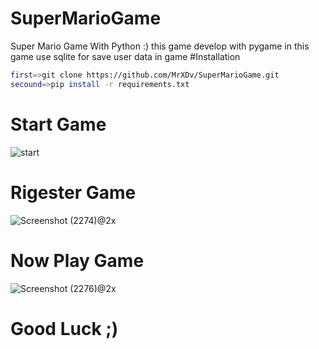 # SuperMarioGame
Super Mario Game With Python :)
this game develop with pygame in this game use sqlite for save user data in game
#Installation
```bash
first=>git clone https://github.com/MrXDv/SuperMarioGame.git
secound=>pip install -r requirements.txt
```
# Start Game
![start](https://user-images.githubusercontent.com/63051195/127716191-a9336c92-7711-4da4-9520-0d12ac0d14a4.png)
# Rigester Game
![Screenshot (2274)@2x](https://user-images.githubusercontent.com/63051195/127716242-92a7ad28-8fd3-4722-93c6-0a835db0761c.png)
# Now Play Game
![Screenshot (2276)@2x](https://user-images.githubusercontent.com/63051195/127716301-52eaf911-b35a-466b-ad95-22beeaf7504f.png)


# Good Luck ;)
